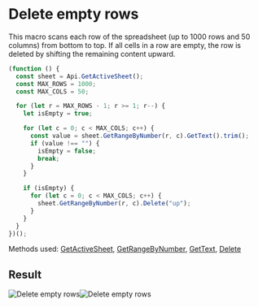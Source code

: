 # Delete empty rows

This macro scans each row of the spreadsheet (up to 1000 rows and 50 columns) from bottom to top. If all cells in a row are empty, the row is deleted by shifting the remaining content upward.

```ts
(function () {
  const sheet = Api.GetActiveSheet();
  const MAX_ROWS = 1000;
  const MAX_COLS = 50;

  for (let r = MAX_ROWS - 1; r >= 1; r--) {
    let isEmpty = true;

    for (let c = 0; c < MAX_COLS; c++) {
      const value = sheet.GetRangeByNumber(r, c).GetText().trim();
      if (value !== "") {
        isEmpty = false;
        break;
      }
    }

    if (isEmpty) {
      for (let c = 0; c < MAX_COLS; c++) {
        sheet.GetRangeByNumber(r, c).Delete("up");
      }
    }
  }
})();
```

Methods used: [GetActiveSheet](/docs/office-api/usage-api/spreadsheet-api/Api/Methods/GetActiveSheet.md), [GetRangeByNumber](/docs/office-api/usage-api/spreadsheet-api/ApiWorksheet/Methods/GetRangeByNumber.md), [GetText](/docs/office-api/usage-api/spreadsheet-api/ApiRange/Methods/GetText.md), [Delete](/docs/office-api/usage-api/spreadsheet-api/ApiRange/Methods/Delete.md)

## Result

![Delete empty rows](/assets/images/plugins/delete-empty-rows.png#gh-light-mode-only)![Delete empty rows](/assets/images/plugins/delete-empty-rows.dark.png#gh-dark-mode-only)
